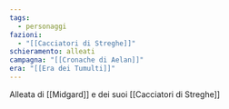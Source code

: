 ```yaml
---
tags:
  - personaggi
fazioni:
  - "[[Cacciatori di Streghe]]"
schieramento: alleati
campagna: "[[Cronache di Aelan]]"
era: "[[Era dei Tumulti]]"
---
```

Alleata di [[Midgard]] e dei suoi [[Cacciatori di Streghe]] 